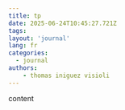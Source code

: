 ```yaml
---
title: tp
date: 2025-06-24T10:45:27.721Z
tags:
layout: 'journal'
lang: fr
categories: 
  - journal
authors:
    - thomas iniguez visioli
---
```

content 